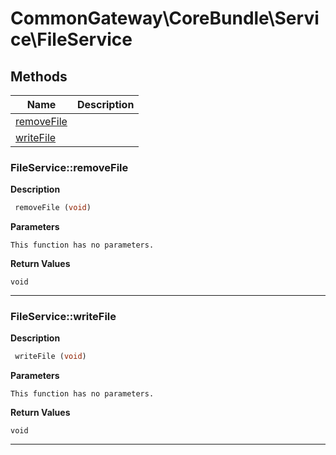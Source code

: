 # CommonGateway\CoreBundle\Service\FileService

## Methods

| Name | Description |
|------|-------------|
|[removeFile](#fileserviceremovefile)||
|[writeFile](#fileservicewritefile)||

### FileService::removeFile

**Description**

```php
 removeFile (void)
```

**Parameters**

`This function has no parameters.`

**Return Values**

`void`

<hr />

### FileService::writeFile

**Description**

```php
 writeFile (void)
```

**Parameters**

`This function has no parameters.`

**Return Values**

`void`

<hr />
